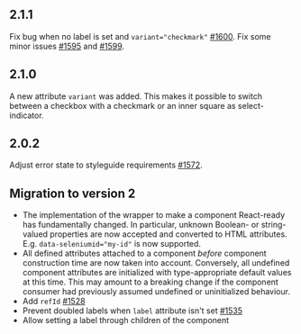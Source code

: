 ## 2.1.1

Fix bug when no label is set and `variant="checkmark"` [#1600](https://github.com/axa-ch/patterns-library/issues/1600).
Fix some minor issues [#1595](https://github.com/axa-ch/patterns-library/issues/1595) and [#1599](https://github.com/axa-ch/patterns-library/issues/1599).

## 2.1.0

A new attribute `variant` was added. This makes it possible to switch between a checkbox with a checkmark or an inner square as select-indicator.

## 2.0.2

Adjust error state to styleguide requirements [#1572](https://github.com/axa-ch/patterns-library/issues/1572).

## Migration to version 2

- The implementation of the wrapper to make a component React-ready has
  fundamentally changed. In particular, unknown Boolean- or
  string-valued properties are now accepted and converted to HTML
  attributes. E.g. `data-seleniumid="my-id"` is now supported.
- All defined attributes attached to a component _before_ component
  construction time are now taken into account. Conversely, all undefined
  component attributes are initialized with type-appropriate default
  values at this time. This may amount to a breaking change if the
  component consumer had previously assumed undefined or uninitialized
  behaviour.
- Add `refId` [#1528](https://github.com/axa-ch/patterns-library/pull/1528)
- Prevent doubled labels when `label` attribute isn't set [#1535](https://github.com/axa-ch/patterns-library/pull/1535)
- Allow setting a label through children of the component
